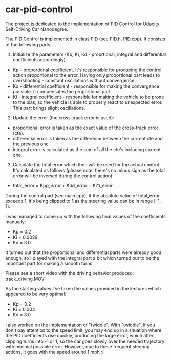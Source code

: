 # car-pid-control

The project is dedicated to the implementation of PID Control for Udacity Self-Driving Car Nanodegree.

The PID Control is implemented in class PID (see PID.h, PID.cpp). It consists of the following parts:
1. Initialize the parameters (Kp, Ki, Kd - proprtional, integral and differential coefficients accordingly).
  - Kp - proportional coefficient. It's responsible for producing the control action proportional to the error. Having only proportional part leads to overshooting - constant oscillations without convergence.
  - Kd - differential coefficient - responsible for making the convergence possible. It compensates the proportional part.
  - Ki - integral coefficient - responsible for making the vehicle to be prone to the bias, so the vehicle is able to properly react to unexpected error. This part brings slight oscillations.
2. Update the error (the cross-track error is used):
  - proportional error is taken as the exact value of the cross-track error (cte).
  - differential error is taken as the difference between the current cte and the previous one.
  - integral error is calculated as the sum of all the cte's including current one.
3. Calculate the total error which then will be used for the actual control. It's calculated as follows (please note, there's no minus sign as the total error will be inversed during the control action):
  - total_error = Kp*p_error + Kd*d_error + Ki*i_error

During the control part (see main.cpp), if the absolute value of total_error exceeds 1, it's being clipped to 1 as the steering value can be in range [-1, 1].

I was managed to come up with the following final values of the coefficients manually:
 - Kp = 0.2
 - Ki = 0.0029
 - Kd = 3.0
 
It turned out that the proportional and differential parts were already good enough, so I played with the integral part a bit which turned out to be the important part for making a smooth turns.

Please see a short video with the driving behavior produced: track_driving.MOV
 
As the starting values I've taken the values provided in the lectures which appeared to be very optimal:
 - Kp = 0.2
 - Ki = 0.004
 - Kd = 3.0
 
I also worked on the implementation of "twiddle". With "twiddle", if you don't pay attention to the speed limit, you may end up in a situation where the PID coefficients rise quickly, producing the large error, which after clipping turns into -1 or 1, so the car goes slowly over the needed trajectory with minimal possible error. However, due to these frequent steering actions, it goes with the speed around 1 mph :(
  

